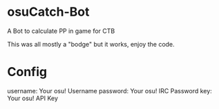 # osuCatch-Bot
A Bot to calculate PP in game for CTB

This was all mostly a "bodge" but it works, enjoy the code.

# Config
username: Your osu! Username
password: Your osu! IRC Password
key: Your osu! API Key
